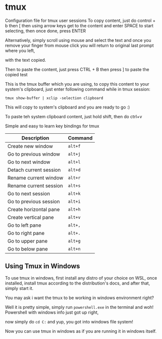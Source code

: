 # tmux
Configuration file for tmux user sessions
To copy content, just do control + b  then [ then using arrow keys get to the content and enter SPACE to start selecting, then once done, press ENTER

Alternatively, simply scroll using mouse and select the text and once you remove your finger from mouse click you will return to original last prompt where you left,

with the text copied.

Then to paste the content, just press CTRL + B then press ] to paste the copied test

This is the tmux buffer which you are using, to copy this content to your system's clipboard, just enter following command while in tmux session: 
```    
tmux show-buffer | xclip -selection clipboard 
```
This will copy to system's clipboard and you are ready to go :)

To paste teh system clipboard content, just hold shift, then do ctrl+v

Simple and easy to learn key bindings for tmux

| Description | Command |
|-----------|--------|
Create new window | `alt+f` |
Go to previous window |`alt+j` |
Go to next window | `alt+l` |
Detach current session | `alt+d` |
Rename current window | `alt+r` |
Rename current session | `alt+s` |
Go to next session | `alt+k` |
Go to previous session | `alt+i` |
Create horizontal pane | `alt+h` |
Create vertical pane | `alt+v` |
Go to left pane | `alt+,` |
Go to right pane | `alt+.` |
Go to upper pane | `alt+g` |
Go to below pane | `alt+n` |





## Using Tmux in Windows

To use tmux in windows, first install any distro of your choice on WSL, once installed, install tmux according to the distribution's docs,
and after that, simply start it.

You may ask i want the tmux to be working in windows environment right?

Well it is pretty simple, simply run `powershell.exe` in the terminal and woh!
Powershell with windows info just got up right,

now simply do `cd C:` and yup, you got into windows file system!

Now you can use tmux in windows as if you are running it in windows itself.





